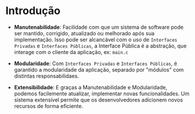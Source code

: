 # Introdução

- **Manutenabilidade**: Facilidade com que um sistema de software pode ser mantido, corrigido, atualizado ou melhorado após sua implementação.
Isso pode ser alcancável com o uso de `Interfaces Privadas` e `Interfaces Públicas`, a Interface Pública é a abstração, que interage com o cliente da aplicação, ex: `main.c`

- **Modularidade**: Com `Interfaces Privadas` e `Interfaces Públicas`, é garantido a modularidade da aplicação, separado por "módulos" com distintas responsabilidaes.

- **Extensibilidade**: E graças a Manutenabilidade e Modularidade, podemos facilemente atualizar, implementar novas funcionalidades. Um sistema extensível permite que os desenvolvedores adicionem novos recursos de forma eficiente.

